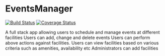 # EventsManager

[![Build Status](https://travis-ci.org/ozimos/EventsManager.svg?branch=integrations)](https://travis-ci.org/ozimos/EventsManager)
[![Coverage Status](https://coveralls.io/repos/github/ozimos/EventsManager/badge.svg?branch=integrations)](https://coveralls.io/github/ozimos/EventsManager?branch=integrations)

A full stack app allowing users to schedule and manage events at different facilities
Users can add, change and delete events
Users can perform above actions against facilities.
Users can view facilities based on various criteria such as amenities, availability etc
Administrators can add facilities